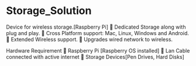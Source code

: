 # Storage_Solution
Device for wireless storage.[Raspberry Pi]
 Dedicated Storage along with plug and play.
 Cross Platform support: Mac, Linux, Windows and Android.
 Extended Wireless support.
 Upgrades wired network to wireless.

Hardware Requirement
 Raspberry Pi [Raspberry OS installed]
 Lan Cable connected with active internet 
 Storage Devices[Pen Drives, Hard Disks]
